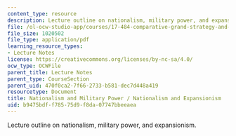 ```yaml
---
content_type: resource
description: Lecture outline on nationalism, military power, and expansionism.
file: /ol-ocw-studio-app/courses/17-484-comparative-grand-strategy-and-military-doctrine-fall-2004/b9475bdff78575d9f8da07747bbeeaea_nationalismandmilitarypower_9_29v2.pdf
file_size: 1020502
file_type: application/pdf
learning_resource_types:
- Lecture Notes
license: https://creativecommons.org/licenses/by-nc-sa/4.0/
ocw_type: OCWFile
parent_title: Lecture Notes
parent_type: CourseSection
parent_uid: 470f0ca2-7f66-2733-b581-dec7d448a419
resourcetype: Document
title: Nationalism and Military Power / Nationalism and Expansionism
uid: b9475bdf-f785-75d9-f8da-07747bbeeaea
---
```

Lecture outline on nationalism, military power, and expansionism.